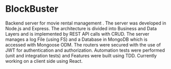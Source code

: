 # BlockBuster

Backend server for movie rental management .
The server was developed in Node.js and Express. The architecture is divided into Business
and Data Layers and is implemented by REST API calls with CRUD.
The server manages a log File (using FS) and a Database in MongoDB which is accessed with Mongoose ODM.
The routers were secured with the use of JWT for authentication and authorization.
Automation tests were performed (unit and integration tests) and Features were built using TDD.
Currently working on a client side using React.
